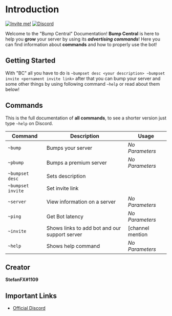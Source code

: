 # Introduction 

[![Invite me!](https://img.shields.io/badge/Discord-Invite%20Me-6b80c2.svg)](https://discordapp.com/api/oauth2/authorize?client_id=478290034773196810&permissions=1141238983&scope=bot) [![Discord](https://img.shields.io/discord/354296784694018048.svg)](https://discord.gg/uVBbvmv) 

Welcome to the "Bump Central"  Documentation! **Bump Central** is here to help you **grow** your server by using its ___advertising commands___! Here you can find  information about **commands** and how to properly use the bot!

## Getting Started

With "BC" all you have to do is 
`
~bumpset desc <your description>
~bumpset invite <pernament invite link>
`
after that you can bump your server and some other things by using following command
`
~help
`
or read about them below! 

## Commands
This is the full documentation of **all commands**, to see a shorter version just type `~help` on Discord.

| Command | Description | Usage |
| --- | --- | --- |
| `~bump` | Bumps your server| *No Parameters*|
| `~pbump` | Bumps a premium server | *No Parameters* |
| `~bumpset desc` | Sets description| <your description>|
| `~bumpset invite` | Set invite link| <your invite link> | 
| `~server` | View information on a server | *No Parameters* |
| `~ping` | Get Bot latency |*No Parameters* |
| `~invite` | Shows links to add bot and our support server | [channel mention | channel id] |
| `~help` | Shows help command | *No Parameters* | 


## Creator
**StefanFX#1109**
## Important Links
* [Official Discord](https://discord.gg/uVBbvmv)
